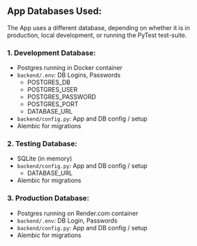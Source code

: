 ## App Databases Used:

The App uses a different database, depending on whether it is in production, local development, or running the PyTest test-suite.

### 1. Development Database:

- Postgres running in Docker container
- `backend/.env`: DB Logins, Passwords
  - POSTGRES_DB
  - POSTGRES_USER
  - POSTGRES_PASSWORD
  - POSTGRES_PORT
  - DATABASE_URL
- `backend/config.py`: App and DB config / setup
- Alembic for migrations

### 2. Testing Database:

- SQLite (in memory)
- `backend/config.py`: App and DB config / setup
  - DATABASE_URL
- Alembic for migrations

### 3. Production Database:

- Postgres running on Render.com container
- `backend/.env`: DB Login, Passwords
- `backend/config.py`: App and DB config / setup
- Alembic for migrations
